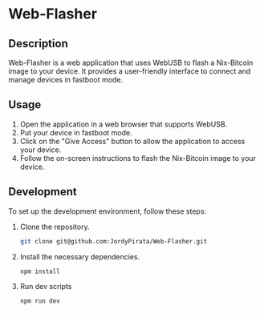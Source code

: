 # Web-Flasher

## Description
Web-Flasher is a web application that uses WebUSB to flash a Nix-Bitcoin image to your device. It provides a user-friendly interface to connect and manage devices in fastboot mode.

## Usage
1. Open the application in a web browser that supports WebUSB.
2. Put your device in fastboot mode.
3. Click on the "Give Access" button to allow the application to access your device.
4. Follow the on-screen instructions to flash the Nix-Bitcoin image to your device.

## Development
To set up the development environment, follow these steps:

1. Clone the repository.
    ``` .sh
    git clone git@github.com:JordyPirata/Web-Flasher.git
    ```
2. Install the necessary dependencies.
    ``` .sh
    npm install
    ```
3. Run dev scripts
    ``` .sh
    npm run dev
    ```